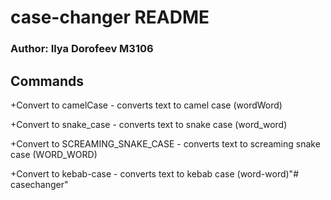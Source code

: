 # case-changer README

### Author: Ilya Dorofeev M3106

## Commands

+Convert to camelCase - converts text to camel case (wordWord)

+Convert to snake_case - converts text to snake case (word_word)

+Convert to SCREAMING_SNAKE_CASE - converts text to screaming snake case (WORD_WORD)

+Convert to kebab-case - converts text to kebab case (word-word)"# casechanger" 

